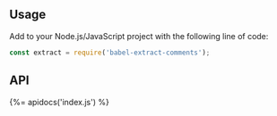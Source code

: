 ## Usage

Add to your Node.js/JavaScript project with the following line of code:

```js
const extract = require('babel-extract-comments');
```

## API
{%= apidocs('index.js') %}
